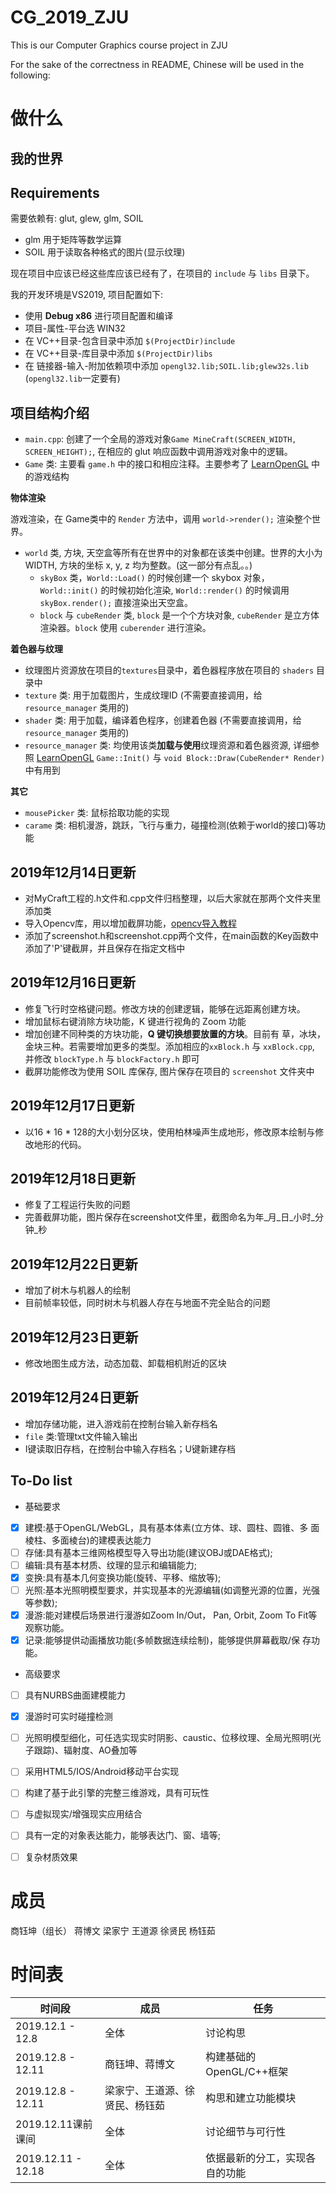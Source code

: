 # CG_2019_ZJU
This is our Computer Graphics course project in ZJU

For the sake of the correctness in README, Chinese will be used in the following:

# 做什么
## 我的世界

## Requirements

需要依赖有: glut, glew, glm, SOIL
- glm 用于矩阵等数学运算
- SOIL 用于读取各种格式的图片(显示纹理)

现在项目中应该已经这些库应该已经有了，在项目的 `include` 与 `libs` 目录下。

我的开发环境是VS2019, 项目配置如下:
- 使用 **Debug x86** 进行项目配置和编译
- 项目-属性-平台选 WIN32
- 在 VC++目录-包含目录中添加 `$(ProjectDir)include`
- 在 VC++目录-库目录中添加 `$(ProjectDir)libs`
- 在 链接器-输入-附加依赖项中添加 `opengl32.lib;SOIL.lib;glew32s.lib` (`opengl32.lib`一定要有)

## 项目结构介绍

- `main.cpp`: 创建了一个全局的游戏对象`Game MineCraft(SCREEN_WIDTH, SCREEN_HEIGHT);`, 在相应的 glut 响应函数中调用游戏对象中的逻辑。
- `Game` 类: 主要看 `game.h` 中的接口和相应注释。主要参考了 [LearnOpenGL](https://learnopengl-cn.github.io/06%20In%20Practice/2D-Game/02%20Setting%20up/) 中的游戏结构


**物体渲染**

游戏渲染，在 Game类中的 `Render` 方法中，调用 `world->render();` 渲染整个世界。

- `world` 类, 方块, 天空盒等所有在世界中的对象都在该类中创建。世界的大小为 WIDTH, 方块的坐标 x, y, z 均为整数。(这一部分有点乱。。)
    - `skyBox` 类，`World::Load()` 的时候创建一个 skybox 对象，`World::init()` 的时候初始化渲染, `World::render()` 的时候调用 `skyBox.render();` 直接渲染出天空盒。
    - `block` 与 `cubeRender` 类, `block` 是一个个方块对象, `cubeRender` 是立方体渲染器。`block` 使用 `cuberender` 进行渲染。

**着色器与纹理**
- 纹理图片资源放在项目的`textures`目录中，着色器程序放在项目的 `shaders` 目录中
- `texture` 类: 用于加载图片，生成纹理ID (不需要直接调用，给`resource_manager` 类用的)
- `shader` 类: 用于加载，编译着色程序，创建着色器 (不需要直接调用，给`resource_manager` 类用的)
- `resource_manager` 类: 均使用该类**加载与使用**纹理资源和着色器资源, 详细参照 [LearnOpenGL](https://learnopengl-cn.github.io/06%20In%20Practice/2D-Game/02%20Setting%20up/)
    `Game::Init()` 与 `void Block::Draw(CubeRender* Render)` 中有用到

**其它**
- `mousePicker` 类: 鼠标拾取功能的实现
- `carame` 类: 相机漫游，跳跃，飞行与重力，碰撞检测(依赖于world的接口)等功能


## 2019年12月14日更新
- 对MyCraft工程的.h文件和.cpp文件归档整理，以后大家就在那两个文件夹里添加类
- 导入Opencv库，用以增加截屏功能，[opencv导入教程](https://blog.csdn.net/weixin_43085694/article/details/103537012)
- 添加了screenshot.h和screenshot.cpp两个文件，在main函数的Key函数中添加了'P'键截屏，并且保存在指定文档中

## 2019年12月16日更新
- 修复飞行时空格键问题。修改方块的创建逻辑，能够在远距离创建方块。
- 增加鼠标右键消除方块功能，K 键进行视角的 Zoom 功能 
- 增加创建不同种类的方块功能，**Q 键切换想要放置的方块**。目前有 草，冰块，金块三种。若需要增加更多的类型。添加相应的`xxBlock.h` 与 `xxBlock.cpp`, 并修改 `blockType.h` 与 `blockFactory.h` 即可
- 截屏功能修改为使用 SOIL 库保存, 图片保存在项目的 `screenshot` 文件夹中

## 2019年12月17日更新

* 以16 * 16 * 128的大小划分区块，使用柏林噪声生成地形，修改原本绘制与修改地形的代码。

## 2019年12月18日更新
* 修复了工程运行失败的问题
* 完善截屏功能，图片保存在screenshot文件里，截图命名为年_月_日_小时_分钟_秒

## 2019年12月22日更新
* 增加了树木与机器人的绘制
* 目前帧率较低，同时树木与机器人存在与地面不完全贴合的问题

## 2019年12月23日更新

* 修改地图生成方法，动态加载、卸载相机附近的区块

## 2019年12月24日更新

* 增加存储功能，进入游戏前在控制台输入新存档名
* `file` 类:管理txt文件输入输出
* I键读取旧存档，在控制台中输入存档名；U键新建存档

## To-Do list
* 基础要求
- [x] 建模:基于OpenGL/WebGL，具有基本体素(立方体、球、圆柱、圆锥、多 面棱柱、多面棱台)的建模表达能力
- [ ] 存储:具有基本三维网格模型导入导出功能(建议OBJ或DAE格式);
- [ ] 编辑:具有基本材质、纹理的显示和编辑能力;
- [x] 变换:具有基本几何变换功能(旋转、平移、缩放等);
- [ ] 光照:基本光照明模型要求，并实现基本的光源编辑(如调整光源的位置，光强等参数);
- [x] 漫游:能对建模后场景进行漫游如Zoom In/Out， Pan, Orbit, Zoom To Fit等 观察功能。
- [x] 记录:能够提供动画播放功能(多帧数据连续绘制)，能够提供屏幕截取/保 存功能。
* 高级要求
- [ ] 具有NURBS曲面建模能力
- [x] 漫游时可实时碰撞检测
- [ ] 光照明模型细化，可任选实现实时阴影、caustic、位移纹理、全局光照明(光子跟踪)、辐射度、AO叠加等
- [ ] 采用HTML5/IOS/Android移动平台实现
- [ ] 构建了基于此引擎的完整三维游戏，具有可玩性
- [ ] 与虚拟现实/增强现实应用结合
- [ ] 具有一定的对象表达能力，能够表达门、窗、墙等;
- [ ] 复杂材质效果



# 成员
商钰坤（组长）
蒋博文
梁家宁
王道源
徐贤民
杨钰茹


# 时间表
| 时间段 | 成员 | 任务 |
| ------ | ------ | ------ |
| 2019.12.1 - 12.8 | 全体 | 讨论构思 |
| 2019.12.8 - 12.11 | 商钰坤、蒋博文 | 构建基础的OpenGL/C++框架 |
| 2019.12.8 - 12.11 | 梁家宁、王道源、徐贤民、杨钰茹 | 构思和建立功能模块 |
| 2019.12.11课前课间 | 全体 | 讨论细节与可行性 |
| 2019.12.11 - 12.18 | 全体 | 依据最新的分工，实现各自的功能 |
